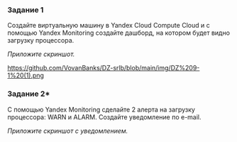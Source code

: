 ### Задание 1

Создайте виртуальную машину в Yandex Cloud Compute Cloud и с помощью Yandex Monitoring создайте дашборд, на котором будет видно загрузку процессора.

*Приложите скриншот.*

https://github.com/VovanBanks/DZ-srlb/blob/main/img/DZ%209-1%20(1).png


### Задание 2*

С помощью Yandex Monitoring сделайте 2 алерта на загрузку процессора: WARN и ALARM. Создайте уведомление по e-mail.

*Приложите скриншот с уведомлением.*
